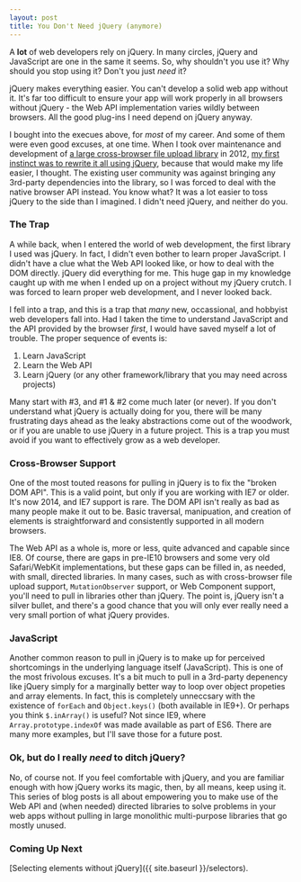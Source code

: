 ```yaml
---
layout: post
title: You Don't Need jQuery (anymore)
---
```


A **lot** of web developers rely on jQuery.  In many circles, jQuery and JavaScript are
one in the same it seems.  So, why shouldn't you use it?  Why should you stop using it?
Don't you just _need_ it?

jQuery makes everything easier.  You can't develop a solid web app without it.
It's far too difficult to ensure your app will work properly in all browsers
without jQuery - the Web API implementation varies wildly between browsers.  All
the good plug-ins I need depend on jQuery anyway.

I bought into the execues above, for _most_ of my career.  And some of them were even
good excuses, at one time.  When I took over maintenance and development of [a large
cross-browser file upload library](https://github.com/FineUploader) in 2012, [my first
instinct was to rewrite it all using jQuery](https://github.com/FineUploader/fine-uploader/issues/326),
because that would make my life easier, I thought.  The existing user community
was against bringing any 3rd-party dependencies into the library, so I was forced
to deal with the native browser API instead.  You know what?  It was a lot easier
to toss jQuery to the side than I imagined.  I didn't need jQuery, and neither do you.


### The Trap

A while back, when I entered the world of web development, the first library I used was
jQuery.  In fact, I didn't even bother to learn proper JavaScript.  I didn't have a
clue what the Web API looked like, or how to deal with the DOM directly.  jQuery did
everything for me.  This huge gap in my knowledge caught up with me when I ended up
on a project without my jQuery crutch.  I was forced to learn proper web development, and
I never looked back.

I fell into a trap, and this is a trap that _many_ new, occassional, and hobbyist
web developers fall into.  Had I taken the time to understand JavaScript and the
API provided by the browser _first_, I would have saved myself a lot of trouble.
The proper sequence of events is:

1. Learn JavaScript
2. Learn the Web API
3. Learn jQuery (or any other framework/library that you may need across projects)

Many start with #3, and #1 & #2 come much later (or never).  If you don't understand what
jQuery is actually doing for you, there will be many frustrating days ahead as
the leaky abstractions come out of the woodwork, or if you are unable to use
jQuery in a future project.  This is a trap you must avoid if you want to effectively
grow as a web developer.


### Cross-Browser Support

One of the most touted reasons for pulling in jQuery is to fix the "broken DOM API".
This is a valid point, but only if you are working with IE7 or older. It's now 2014,
and IE7 support is rare.  The DOM API isn't really as bad as many people make it out
to be.  Basic traversal, manipuation, and creation of elements is straightforward
and consistently supported in all modern browsers.

The Web API as a whole is, more or less, quite advanced and capable since IE8.  Of course,
there are gaps in pre-IE10 browsers and some very old Safari/WebKit implementations, but
these gaps can be filled in, as needed, with small, directed libraries.  In many cases,
such as with cross-browser file upload support, `MutationObserver` support, or Web
Component support, you'll need to pull in libraries other than jQuery.  The point is,
jQuery isn't a silver bullet, and there's a good chance that you will only ever really
need a very small portion of what jQuery provides.

### JavaScript

Another common reason to pull in jQuery is to make up for perceived shortcomings
in the underlying language itself (JavaScript).  This is one of the most
frivolous excuses.  It's a bit much to pull in a 3rd-party depenency like jQuery
simply for a marginally better way to loop over object propeties and array elements.
In fact, this is completely unneccsary with the existence of `forEach` and `Object.keys()`
(both available in IE9+).  Or perhaps you think `$.inArray()` is useful?  Not since
IE9, where `Array.prototype.indexOf` was made available as part of ES6.  There are
many more examples, but I'll save those for a future post.


### Ok, but do I really _need_ to ditch jQuery?

No, of course not.  If you feel comfortable with jQuery, and you are familiar enough
with how jQuery works its magic, then, by all means, keep using it.  This series of
blog posts is all about empowering you to make use of the Web API and (when needed)
directed libraries to solve problems in your web apps without pulling in large
monolithic multi-purpose libraries that go mostly unused.

### Coming Up Next
[Selecting elements without jQuery]({{ site.baseurl }}/selectors).